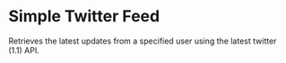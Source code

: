 Simple Twitter Feed
=========================

Retrieves the latest updates from a specified user using the latest twitter (1.1) API.
